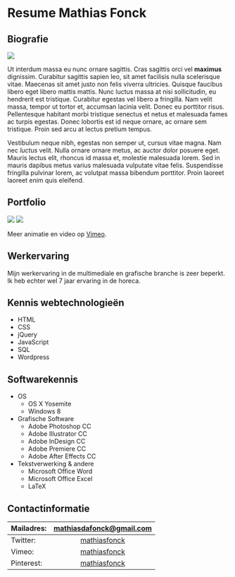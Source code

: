 # Resume Mathias Fonck

## Biografie

![](https://nl.gravatar.com/userimage/61446368/43354f6461a6ca9c010df56f6764f28c?size=200)

Ut interdum massa eu nunc ornare sagittis. Cras sagittis orci vel **maximus** dignissim. Curabitur sagittis sapien leo, sit amet facilisis nulla scelerisque vitae. Maecenas sit amet justo non felis viverra ultricies. Quisque faucibus libero eget libero mattis mattis. Nunc luctus massa at nisi sollicitudin, eu hendrerit est tristique. Curabitur egestas vel libero a fringilla. Nam velit massa, tempor ut tortor et, accumsan lacinia velit. Donec eu porttitor risus. Pellentesque habitant morbi tristique senectus et netus et malesuada fames ac turpis egestas. Donec lobortis est id neque ornare, ac ornare sem tristique. Proin sed arcu at lectus pretium tempus.

Vestibulum neque nibh, egestas non semper ut, cursus vitae magna. Nam nec _luctus_ velit. Nulla ornare ornare metus, ac auctor dolor posuere eget. Mauris lectus elit, rhoncus id massa et, molestie malesuada lorem. Sed in mauris dapibus metus varius malesuada vulputate vitae felis. Suspendisse fringilla pulvinar lorem, ac volutpat massa bibendum porttitor. Proin laoreet laoreet enim quis eleifend.

## Portfolio

![](http://imgur.com/k0mJWOv.gif)
![](http://imgur.com/DCW0PvA.gif)

Meer animatie en video op [Vimeo](https://vimeo.com/mathiasfonck).

## Werkervaring

Mijn werkervaring in de multimediale en grafische branche is zeer beperkt. Ik heb echter wel 7 jaar ervaring in de horeca.



## Kennis webtechnologieën
* HTML
* CSS
* jQuery
* JavaScript
* SQL 
* Wordpress

## Softwarekennis

* OS
  * OS X Yosemite
  * Windows 8
* Grafische Software
  * Adobe Photoshop CC
  * Adobe Illustrator CC
  * Adobe InDesign CC
  * Adobe Premiere CC
  * Adobe After Effects CC
* Tekstverwerking & andere
  * Microsoft Office Word
  * Microsoft Office Excel
  * LaTeX 
  
## Contactinformatie

| Mailadres: | [mathiasdafonck@gmail.com](mailto:mathiasdafonck@gmail.com) |
|:---|:---:|
| Twitter: | [mathiasfonck](https://twitter.com/MathiasFonck?lang=nl) |
| Vimeo: | [mathiasfonck](https://vimeo.com/mathiasfonck) |
| Pinterest: | [mathiasfonck](https://nl.pinterest.com/mathiasfonck/) |`